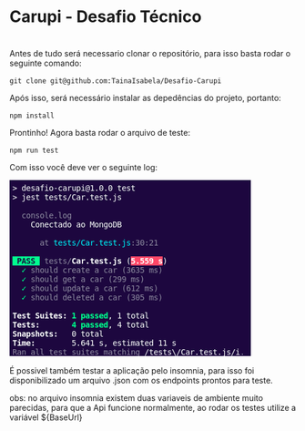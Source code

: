 # Carupi - Desafio Técnico <h1>
Antes de tudo será necessario clonar o repositório, para isso basta rodar o seguinte comando:

~~~
git clone git@github.com:TainaIsabela/Desafio-Carupi
~~~

Após isso, será necessário instalar as depedências do projeto, portanto:

~~~
npm install
~~~

Prontinho! Agora basta rodar o arquivo de teste:

~~~
npm run test
~~~

Com isso você deve ver o seguinte log:

![Log dos testes](Assents/tests.png)

É possivel também testar a aplicação pelo insomnia, para isso foi disponibilizado um arquivo .json com os endpoints prontos para teste.

obs: no arquivo insomnia existem duas variaveis de ambiente muito parecidas, para que a Api funcione normalmente, ao rodar os testes utilize a 
variável ${BaseUrl}